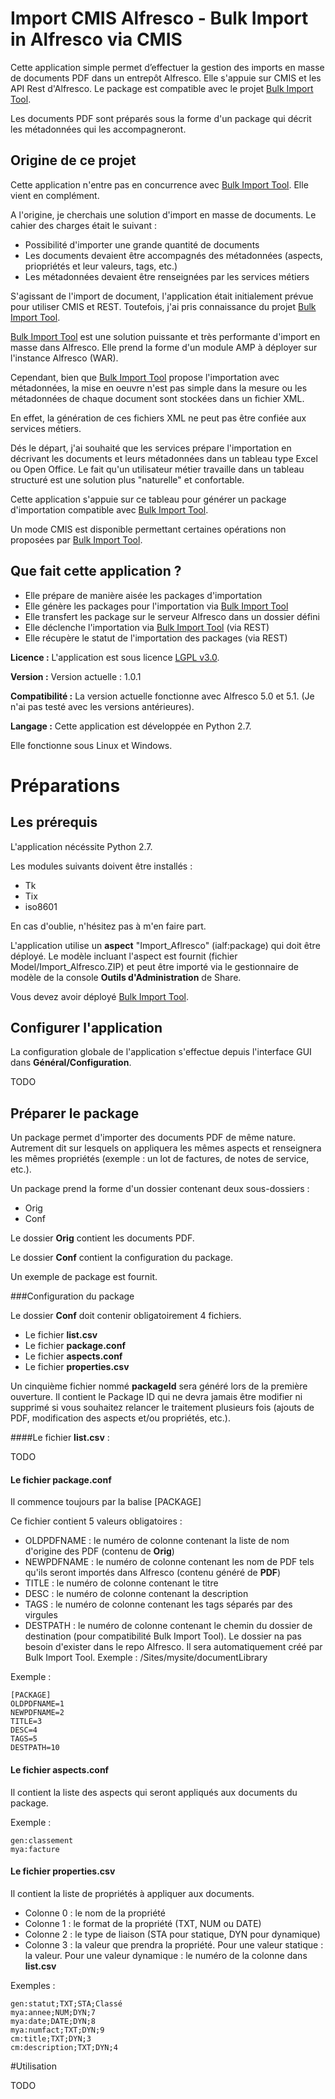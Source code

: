 # Import CMIS Alfresco - Bulk Import in Alfresco via CMIS
Cette application simple permet d’effectuer la gestion des imports en masse de documents PDF dans un entrepôt Alfresco.
Elle s'appuie sur CMIS et les API Rest d'Alfresco. Le package est compatible avec le projet [Bulk Import Tool](https://github.com/pmonks/alfresco-bulk-import).

Les documents PDF sont préparés sous la forme d'un package qui décrit les métadonnées qui les accompagneront.

## Origine de ce projet

Cette application n'entre pas en concurrence avec [Bulk Import Tool](https://github.com/pmonks/alfresco-bulk-import). Elle vient en complément.

A l'origine, je cherchais une solution d'import en masse de documents. Le cahier des charges était le suivant :

- Possibilité d'importer une grande quantité de documents
- Les documents devaient être accompagnés des métadonnées (aspects, priopriétés et leur valeurs, tags, etc.)
- Les métadonnées devaient être renseignées par les services métiers

S'agissant de l'import de document, l'application était initialement prévue pour utiliser CMIS et REST. Toutefois, j'ai pris connaissance du projet [Bulk Import Tool](https://github.com/pmonks/alfresco-bulk-import).

[Bulk Import Tool](https://github.com/pmonks/alfresco-bulk-import) est une solution puissante et très performante d'import en masse dans Alfresco. Elle prend la forme d'un module AMP à déployer sur l'instance Alfresco (WAR).

Cependant, bien que [Bulk Import Tool](https://github.com/pmonks/alfresco-bulk-import) propose l'importation avec métadonnées, la mise en oeuvre n'est pas simple dans la mesure ou les métadonnées de chaque document sont stockées dans un fichier XML.

En effet, la génération de ces fichiers XML ne peut pas être confiée aux services métiers.

Dés le départ, j'ai souhaité que les services prépare l'importation en décrivant les documents et leurs métadonnées dans un tableau type Excel ou Open Office. Le fait qu'un utilisateur métier travaille dans un tableau structuré est une solution plus "naturelle" et confortable.

Cette application s'appuie sur ce tableau pour générer un package d'importation compatible avec [Bulk Import Tool](https://github.com/pmonks/alfresco-bulk-import).

Un mode CMIS est disponible permettant certaines opérations non proposées par [Bulk Import Tool](https://github.com/pmonks/alfresco-bulk-import).

## Que fait cette application ?

- Elle prépare de manière aisée les packages d'importation
- Elle génère les packages pour l'importation via [Bulk Import Tool](https://github.com/pmonks/alfresco-bulk-import)
- Elle transfert les package sur le serveur Alfresco dans un dossier défini
- Elle déclenche l'importation via [Bulk Import Tool](https://github.com/pmonks/alfresco-bulk-import) (via REST)
- Elle récupère le statut de l'importation des packages (via REST)

**Licence :**
L'application est sous licence [LGPL v3.0](http://www.gnu.org/licenses/lgpl-3.0.html). 

**Version :**
Version actuelle : 1.0.1

**Compatibilité :**
La version actuelle fonctionne avec Alfresco 5.0 et 5.1. (Je n'ai pas testé avec les versions antérieures).

**Langage :**
Cette application est développée en Python 2.7.

Elle fonctionne sous Linux et Windows.

# Préparations

## Les prérequis
L'application nécéssite Python 2.7.

Les modules suivants doivent être installés :

- Tk
- Tix
- iso8601

En cas d'oublie, n'hésitez pas à m'en faire part.

L'application utilise un __aspect__ "Import_Aflresco" (ialf:package) qui doit être déployé. Le modèle incluant l'aspect est fournit (fichier Model/Import_Alfresco.ZIP) et peut être importé via le gestionnaire de modèle de la console __Outils d'Administration__ de Share.

Vous devez avoir déployé [Bulk Import Tool](https://github.com/pmonks/alfresco-bulk-import).

## Configurer l'application

La configuration globale de l'application s'effectue depuis l'interface GUI dans __Général/Configuration__.

TODO

## Préparer le package

Un package permet d'importer des documents PDF de même nature. Autrement dit sur lesquels on appliquera les mêmes aspects et renseignera les mêmes propriétés (exemple : un lot de factures, de notes de service, etc.).

Un package prend la forme d'un dossier contenant deux sous-dossiers :

- Orig
- Conf

Le dossier __Orig__ contient les documents PDF.

Le dossier __Conf__ contient la configuration du package.

Un exemple de package est fournit.

###Configuration du package

Le dossier __Conf__ doit contenir obligatoirement 4 fichiers.

- Le fichier __list.csv__
- Le fichier __package.conf__
- Le fichier __aspects.conf__
- Le fichier __properties.csv__

Un cinquième fichier nommé __packageId__ sera généré lors de la première ouverture. Il contient le Package ID qui ne devra jamais être modifier ni supprimé si vous souhaitez relancer le traitement plusieurs fois (ajouts de PDF, modification des aspects et/ou propriétés, etc.).

####Le fichier __list.csv__ :

TODO

#### Le fichier __package.conf__

Il commence toujours par la balise [PACKAGE]

Ce fichier contient 5 valeurs obligatoires :

- OLDPDFNAME : le numéro de colonne contenant la liste de nom d'origine des PDF (contenu de __Orig__)
- NEWPDFNAME : le numéro de colonne contenant les nom de PDF tels qu'ils seront importés dans Alfresco (contenu généré de __PDF__)
- TITLE      : le numéro de colonne contenant le titre
- DESC       : le numéro de colonne contenant la description
- TAGS       : le numéro de colonne contenant les tags séparés par des virgules
- DESTPATH   : le numéro de colonne contenant le chemin du dossier de destination (pour compatibilité Bulk Import Tool). Le dossier na pas besoin d'exister dans le repo Alfresco. Il sera automatiquement créé par Bulk Import Tool. Exemple : /Sites/mysite/documentLibrary

Exemple :

    [PACKAGE]
    OLDPDFNAME=1
    NEWPDFNAME=2
    TITLE=3
    DESC=4
    TAGS=5
    DESTPATH=10

#### Le fichier __aspects.conf__

Il contient la liste des aspects qui seront appliqués aux documents du package.

Exemple :

    gen:classement
    mya:facture

#### Le fichier __properties.csv__

Il contient la liste de propriétés à appliquer aux documents.

- Colonne 0 : le nom de la propriété
- Colonne 1 : le format de la propriété (TXT, NUM ou DATE)
- Colonne 2 : le type de liaison (STA pour statique, DYN pour dynamique)
- Colonne 3 : la valeur que prendra la propriété. Pour une valeur statique : la valeur. Pour une valeur dynamique : le numéro de la colonne dans __list.csv__

Exemples :

    gen:statut;TXT;STA;Classé
    mya:annee;NUM;DYN;7
    mya:date;DATE;DYN;8
    mya:numfact;TXT;DYN;9
    cm:title;TXT;DYN;3
    cm:description;TXT;DYN;4

#Utilisation

TODO
